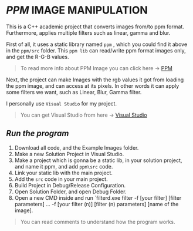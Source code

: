 # _PPM_ IMAGE MANIPULATION

This is a C++ academic project that converts images from/to ppm format. Furthermore, applies multiple filters such as linear, gamma and blur.

First of all, it uses a static library named `ppm` , which you could find it above in the `ppm/src` folder.
This `ppm lib` can read/write ppm format images only, and get the R-G-B values.
>To read more info about PPM Image you can click here -> [PPM](http://paulbourke.net/dataformats/ppm/)

Next, the project can make Images with the rgb values it got from loading the ppm image, and can access at its pixels. In other words it can apply some filters we want, such as Linear, Blur, Gamma filter.

I personally use `Visual Studio` for my project.
>You can get Visual Studio from here -> [Visual Studio](https://visualstudio.microsoft.com/)

## **_Run the program_**
1. Download all code, and the Example Images folder.
2. Make a new Solution Project in Visual Studio.
3. Make a project which is gonna be a static lib, in your solution project, and name it ppm, and add `ppm\src` code.
4. Link your static lib with the main project.
5. Add the `src` code in your main project.
6. Build Project in Debug/Release Configuration.
7. Open Solution Folder, and open Debug Folder.
8. Open a new CMD inside and run `filterd.exe filter -f [your filter] [filter parameters] ... -f [your filter (n)] [filter (n) parameters] [name of the image].


>You can read comments to understand how the program works.